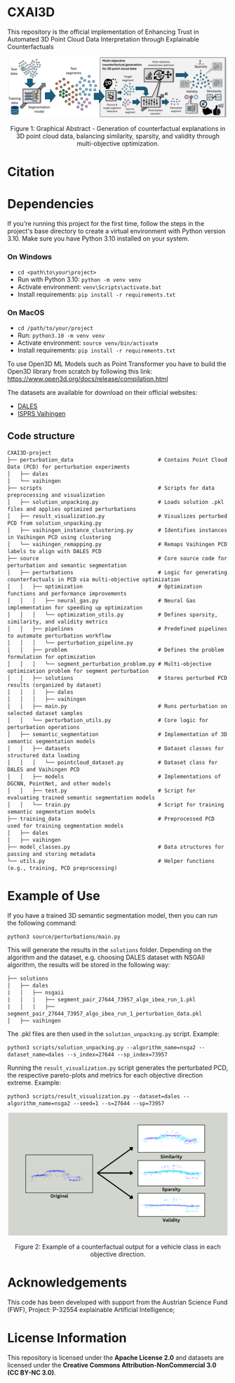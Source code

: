 # CXAI3D
This repository is the official implementation of Enhancing Trust in Automated 3D Point Cloud Data Interpretation through Explainable Counterfactuals

<div align="center">
  <div>
    <img src="images/graphical-abstract.png" alt="Graphical-Abstract" width="500">
  </div>
  <p> Figure 1: Graphical Abstract - Generation of counterfactual explanations in 3D point cloud data, balancing similarity, sparsity, and validity through multi-objective optimization.</p>
</div>


# Citation


# Dependencies

If you're running this project for the first time, follow the steps in the project's base directory to create a virtual environment with Python version 3.10. Make sure you have Python 3.10 installed on your system.

### On Windows

  * `cd <path\to\your\project>`
  * Run with Python 3.10: `python -m venv venv`
  * Activate environment: `venv\Scripts\activate.bat`
  * Install requirements: `pip install -r requirements.txt`

### On MacOS
  * `cd /path/to/your/project`
  * Run: `python3.10 -m venv venv`
  * Activate environment: `source venv/bin/activate`
  * Install requirements: `pip install -r requirements.txt`
  
To use Open3D ML Models such as Point Transformer you have to build the Open3D library from scratch by following this link: https://www.open3d.org/docs/release/compilation.html

The datasets are available for download on their official websites:

- [DALES](https://udayton.edu/engineering/research/centers/vision_lab/research/was_data_analysis_and_processing/dale.php)
- [ISPRS Vaihingen](https://www.isprs.org/education/benchmarks/UrbanSemLab/3d-semantic-labeling.aspx)

## Code structure

```
CXAI3D-project
├── perturbation_data                         	# Contains Point Cloud Data (PCD) for perturbation experiments
│   ├── dales
│   └── vaihingen
├── scripts                                   	# Scripts for data preprocessing and visualization
│   ├── solution_unpacking.py                 	# Loads solution .pkl files and applies optimized perturbations
│   ├── result_visualization.py               	# Visualizes perturbed PCD from solution_unpacking.py
│   ├── vaihingen_instance_clustering.py      	# Identifies instances in Vaihingen PCD using clustering
│   └── vaihingen_remapping.py                	# Remaps Vaihingen PCD labels to align with DALES PCD
├── source                                    	# Core source code for perturbation and semantic segmentation
│   ├── perturbations                         	# Logic for generating counterfactuals in PCD via multi-objective optimization
│   │   ├── optimization                      	# Optimization functions and performance improvements
│   │   │   ├── neural_gas.py                 	# Neural Gas implementation for speeding up optimization
│   │   │   └── optimization_utils.py         	# Defines sparsity, similarity, and validity metrics
│   │   ├── pipelines                         	# Predefined pipelines to automate perturbation workflow
│   │   │   └── perturbation_pipeline.py
│   │   ├── problem                           	# Defines the problem formulation for optimization
│   │   │   └── segment_perturbation_problem.py # Multi-objective optimization problem for segment perturbation
│   │   ├── solutions                         	# Stores perturbed PCD results (organized by dataset)
│   │   │   ├── dales
│   │   │   ├── vaihingen
│   │   ├── main.py                           	# Runs perturbation on selected dataset samples
│   │   └── perturbation_utils.py             	# Core logic for perturbation operations
│   ├── semantic_segmentation                 	# Implementation of 3D semantic segmentation models
│   │   ├── datasets                          	# Dataset classes for structured data loading
│   │   │   └── pointcloud_dataset.py         	# Dataset class for DALES and Vaihingen PCD
│   │   ├── models                            	# Implementations of DGCNN, PointNet, and other models
│   │   ├── test.py                           	# Script for evaluating trained semantic segmentation models
│   │   └── train.py                          	# Script for training semantic segmentation models
├── training_data                             	# Preprocessed PCD used for training segmentation models
│   ├── dales
│   ├── vaihingen
├── model_classes.py                          	# Data structures for passing and storing metadata
└── utils.py                                 	# Helper functions (e.g., training, PCD preprocessing)

```

# Example of Use

If you have a trained 3D semantic segmentation model, then you can run the following command:
``` 
python3 source/perturbations/main.py
```

This will generate the results in the ``solutions`` folder. Depending on the algorithm and the dataset, e.g. choosing DALES dataset with NSGAII algorithm, the results will be stored in the following way:
```
├── solutions
│   ├── dales
|   │   ├── nsgaii
|   │   |   ├── segment_pair_27644_73957_algo_ibea_run_1.pkl
|   │   |   ├── segment_pair_27644_73957_algo_ibea_run_1_perturbation_data.pkl
│   ├── vaihingen

```
The .pkl files are then used in the ``solution_unpacking.py`` script. Example:

```
python3 scripts/solution_unpacking.py --algorithm_name=nsga2 --dataset_name=dales --s_index=27644 --sp_index=73957
```
Running the ``result_visualization.py`` script generates the perturbated PCD, the respective pareto-plots and metrics for each objective direction extreme. Example:
```
python3 scripts/result_visualization.py --dataset=dales --algorithm_name=nsga2 --seed=1 --s=27644 --sp=73957
```

<div align="center">
  <div>
    <img src="images/example-image.png" alt="Example-visualization" width="500">
  </div>
  <p> Figure 2: Example of a counterfactual output for a vehicle class in each objective direction. </p>
</div>

# Acknowledgements

This code has been developed with support from the Austrian Science Fund (FWF), Project: P-32554 explainable Artificial Intelligence;


# License Information

This repository is licensed under the **Apache License 2.0** and datasets are licensed under the **Creative Commons Attribution-NonCommercial 3.0 (CC BY-NC 3.0)**.
